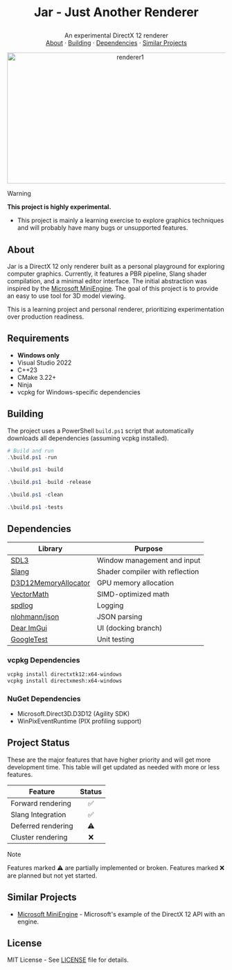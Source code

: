 <!-- LOGO -->
<h1>
<p align="center">
  <br>Jar - Just Another Renderer
  
</h1>
  <p align="center">
    An experimental DirectX 12 renderer
    <br />
    <a href="#about">About</a>
    ·
    <a href="#building">Building</a>
    ·
    <a href="#dependencies">Dependencies</a>
    ·
    <a href="#similar-projects">Similar Projects</a>
  </p>
</p>

<p align="center">
  <img width="552" height="302" alt="renderer1"
       src="https://github.com/user-attachments/assets/1c1e86eb-623f-41d2-a268-f83a3220b033" />
</p>



> [!WARNING]
> **This project is highly experimental.**
> - This project is mainly a learning exercise to explore graphics techniques and will probably have many bugs or unsupported features.

## About

Jar is a DirectX 12 only renderer built as a personal playground for exploring computer graphics. Currently, it features a PBR pipeline, Slang shader compilation, and a minimal editor interface. The initial abstraction was inspired by the [Microsoft MiniEngine](https://github.com/microsoft/DirectX-Graphics-Samples/tree/master/MiniEngine). The goal of this project is to provide an easy to use tool for 3D model viewing.

This is a learning project and personal renderer, prioritizing experimentation over production readiness.

## Requirements

- **Windows only**
- Visual Studio 2022
- C++23
- CMake 3.22+
- Ninja 
- vcpkg for Windows-specific dependencies


## Building

The project uses a PowerShell `build.ps1`  script that automatically downloads all dependencies (assuming vcpkg installed).
```powershell
# Build and run
.\build.ps1 -run

.\build.ps1 -build

.\build.ps1 -build -release

.\build.ps1 -clean

.\build.ps1 -tests
```

## Dependencies

| Library | Purpose |
|---------|---------|
| [SDL3](https://github.com/libsdl-org/SDL) | Window management and input |
| [Slang](https://shader-slang.com/) | Shader compiler with reflection |
| [D3D12MemoryAllocator](https://github.com/GPUOpen-LibrariesAndSDKs/D3D12MemoryAllocator) | GPU memory allocation |
| [VectorMath](https://github.com/glampert/vectormath) | SIMD-optimized math |
| [spdlog](https://github.com/gabime/spdlog) | Logging |
| [nlohmann/json](https://github.com/nlohmann/json) | JSON parsing |
| [Dear ImGui](https://github.com/ocornut/imgui) | UI (docking branch) |
| [GoogleTest](https://github.com/google/googletest) | Unit testing |

### vcpkg Dependencies
```bash
vcpkg install directxtk12:x64-windows
vcpkg install directxmesh:x64-windows
```

### NuGet Dependencies
- Microsoft.Direct3D.D3D12 (Agility SDK)
- WinPixEventRuntime (PIX profiling support)

## Project Status
These are the major features that have higher priority and will get more development time. This table will get updated as needed with more or less features.

| Feature | Status |
|---------|:------:|
| Forward rendering | ✅ |
| Slang Integration | ✅ |
| Deferred rendering | ⚠️ |
| Cluster rendering | ❌ |


> [!NOTE]
> Features marked ⚠️ are partially implemented or broken. Features marked ❌ are planned but not yet started.

## Similar Projects
- [Microsoft MiniEngine](https://github.com/microsoft/DirectX-Graphics-Samples/tree/master/MiniEngine) - Microsoft's example of the DirectX 12 API with an engine.


## License

MIT License - See [LICENSE](LICENSE) file for details.


